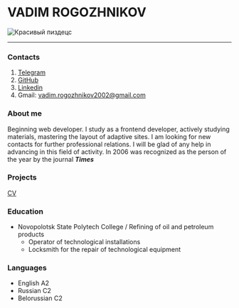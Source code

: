 # VADIM ROGOZHNIKOV 
![Красивый пиздецс](https://user-images.githubusercontent.com/108485029/205988613-d5ae3d61-ca16-4439-bf7b-df49ccc98bff.jpg)
********
### Contacts 
1. [Telegram](https://t.me/vadimrogozhnikov)
2. [GitHub](https://github.com/vadim-project)
3. [Linkedin](https://www.linkedin.com/in/vadim-rogozhnikov)
4. Gmail: vadim.rogozhnikov2002@gmail.com
### About me
Beginning web developer.
I study as a frontend developer, actively studying materials, mastering the layout of adaptive sites.
I am looking for new contacts for further professional relations. I will be glad of any help in advancing in this field of activity.
In 2006 was recognized as the person of the year by the journal ***Times***
### Projects
[CV](https://github.com/vadim-project/rsschool-cv/edit/gh-pages/cv.md)
### Education
* Novopolotsk State Polytech College / Refining of oil and petroleum products
  * Operator of technological installations
  * Locksmith for the repair of technological equipment
### Languages
  * English A2
  * Russian C2
  * Belorussian C2
